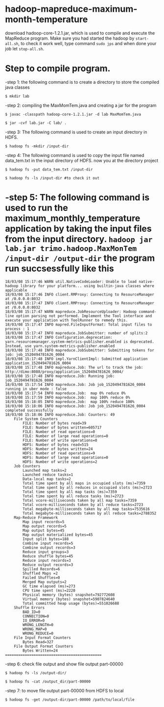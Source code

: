 # hadoop-mapreduce-maximum-month-temperature
download hadoop-core-1.2.1.jar, which is used to compile and execute the MapReduce program.
Make sure you had started the hadoop by `start-all.sh`, to check it work well, type command `sudo jps`
and when done your job let `stop-all.sh`.

# Step to compile program.

-step 1: the following command is to create a directory to store the compiled
java classes

```$ mkdir lab```

-step 2: compiling the MaxMomTem.java and creating a jar for the program

```$ javac -classpath hadoop-core-1.2.1.jar -d lab MaxMomTem.java```

```$ jar -cvf lab.jar -C lab/ .```

-step 3: The following command is used to create an input directory in HDFS.

```$ hadoop fs -mkdir /input-dir```

-step 4: The following command is used to copy the input file named data_tem.txt 
in the input directory of HDFS. now you at the directory project

```$ hadoop fs -put data_tem.txt /input-dir```

```$ hadoop fs -ls /input-dir #to check it out```

-step 5: The following command is used to run the maximum_monthly_temperature
application by taking the input files from the input directory.
```hadoop jar lab.jar trimo.hadoop.MaxMonTem /input-dir /output-dir```
the program run succsessfully like this
======================================
```
18/03/08 15:17:46 WARN util.NativeCodeLoader: Unable to load native-hadoop library for your platform... using builtin-java classes where applicable
18/03/08 15:17:46 INFO client.RMProxy: Connecting to ResourceManager at /0.0.0.0:8032
18/03/08 15:17:47 INFO client.RMProxy: Connecting to ResourceManager at /0.0.0.0:8032
18/03/08 15:17:47 WARN mapreduce.JobResourceUploader: Hadoop command-line option parsing not performed. Implement the Tool interface and execute your application with ToolRunner to remedy this.
18/03/08 15:17:47 INFO mapred.FileInputFormat: Total input files to process : 1
18/03/08 15:17:47 INFO mapreduce.JobSubmitter: number of splits:2
18/03/08 15:17:47 INFO Configuration.deprecation: yarn.resourcemanager.system-metrics-publisher.enabled is deprecated. Instead, use yarn.system-metrics-publisher.enabled
18/03/08 15:17:48 INFO mapreduce.JobSubmitter: Submitting tokens for job: job_1520494781626_0004
18/03/08 15:17:48 INFO impl.YarnClientImpl: Submitted application application_1520494781626_0004
18/03/08 15:17:48 INFO mapreduce.Job: The url to track the job: http://dimo:8088/proxy/application_1520494781626_0004/
18/03/08 15:17:48 INFO mapreduce.Job: Running job: job_1520494781626_0004
18/03/08 15:17:54 INFO mapreduce.Job: Job job_1520494781626_0004 running in uber mode : false
18/03/08 15:17:54 INFO mapreduce.Job:  map 0% reduce 0%
18/03/08 15:17:59 INFO mapreduce.Job:  map 100% reduce 0%
18/03/08 15:18:05 INFO mapreduce.Job:  map 100% reduce 100%
18/03/08 15:18:06 INFO mapreduce.Job: Job job_1520494781626_0004 completed successfully
18/03/08 15:18:06 INFO mapreduce.Job: Counters: 49
	File System Counters
		FILE: Number of bytes read=39
		FILE: Number of bytes written=605717
		FILE: Number of read operations=0
		FILE: Number of large read operations=0
		FILE: Number of write operations=0
		HDFS: Number of bytes read=515
		HDFS: Number of bytes written=24
		HDFS: Number of read operations=9
		HDFS: Number of large read operations=0
		HDFS: Number of write operations=2
	Job Counters 
		Launched map tasks=2
		Launched reduce tasks=1
		Data-local map tasks=2
		Total time spent by all maps in occupied slots (ms)=7359
		Total time spent by all reduces in occupied slots (ms)=2723
		Total time spent by all map tasks (ms)=7359
		Total time spent by all reduce tasks (ms)=2723
		Total vcore-milliseconds taken by all map tasks=7359
		Total vcore-milliseconds taken by all reduce tasks=2723
		Total megabyte-milliseconds taken by all map tasks=7535616
		Total megabyte-milliseconds taken by all reduce tasks=2788352
	Map-Reduce Framework
		Map input records=5
		Map output records=5
		Map output bytes=45
		Map output materialized bytes=45
		Input split bytes=188
		Combine input records=5
		Combine output records=3
		Reduce input groups=3
		Reduce shuffle bytes=45
		Reduce input records=3
		Reduce output records=3
		Spilled Records=6
		Shuffled Maps =2
		Failed Shuffles=0
		Merged Map outputs=2
		GC time elapsed (ms)=273
		CPU time spent (ms)=2220
		Physical memory (bytes) snapshot=792772608
		Virtual memory (bytes) snapshot=5907824640
		Total committed heap usage (bytes)=551026688
	Shuffle Errors
		BAD_ID=0
		CONNECTION=0
		IO_ERROR=0
		WRONG_LENGTH=0
		WRONG_MAP=0
		WRONG_REDUCE=0
	File Input Format Counters 
		Bytes Read=327
	File Output Format Counters 
		Bytes Written=24
============================================
```
-step 6: check file output and show file output part-00000

```$ hadoop fs -ls /output-dir/```

```$ hadoop fs -cat /output_dir/part-00000```

-step 7: to move file output part-00000 from HDFS to local

```$ hadoop fs -get /output-dir/part-00000 /path/to/local/file```
 
